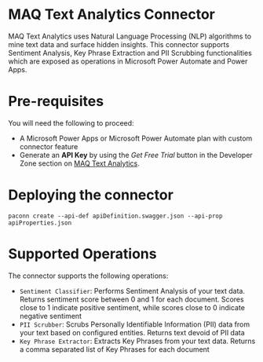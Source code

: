 # MAQ Text Analytics Connector
MAQ Text Analytics uses Natural Language Processing (NLP) algorithms to mine text data and surface hidden insights. This connector supports Sentiment Analysis, Key Phrase Extraction and PII Scrubbing functionalities which are exposed as operations in Microsoft Power Automate and Power Apps.

# Pre-requisites
You will need the following to proceed:
- A Microsoft Power Apps or Microsoft Power Automate plan with custom connector feature
- Generate an __API Key__ by using the _Get Free Trial_ button in the Developer Zone section on [MAQ Text Analytics](https://maqtextanalytics.azurewebsites.net/#/DevelopersZone).

# Deploying the connector
```
paconn create --api-def apiDefinition.swagger.json --api-prop apiProperties.json
```

# Supported Operations
The connector supports the following operations:
- `Sentiment Classifier`: Performs Sentiment Analysis of your text data. Returns sentiment score between 0 and 1 for each document. Scores close to 1 indicate positive sentiment, while scores close to 0 indicate negative sentiment
- `PII Scrubber`: Scrubs Personally Identifiable Information (PII) data from your text based on configured entities. Returns text devoid of PII data
- `Key Phrase Extractor`: Extracts Key Phrases from your text data. Returns a comma separated list of Key Phrases for each document
